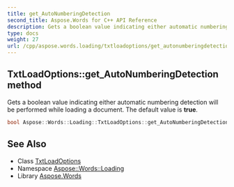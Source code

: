 ```yaml
---
title: get_AutoNumberingDetection
second_title: Aspose.Words for C++ API Reference
description: Gets a boolean value indicating either automatic numbering detection will be performed while loading a document. The default value is true.
type: docs
weight: 27
url: /cpp/aspose.words.loading/txtloadoptions/get_autonumberingdetection/
---
```

## TxtLoadOptions::get_AutoNumberingDetection method


Gets a boolean value indicating either automatic numbering detection will be performed while loading a document. The default value is **true**.

```cpp
bool Aspose::Words::Loading::TxtLoadOptions::get_AutoNumberingDetection() const
```

## See Also

* Class [TxtLoadOptions](../)
* Namespace [Aspose::Words::Loading](../../)
* Library [Aspose.Words](../../../)
